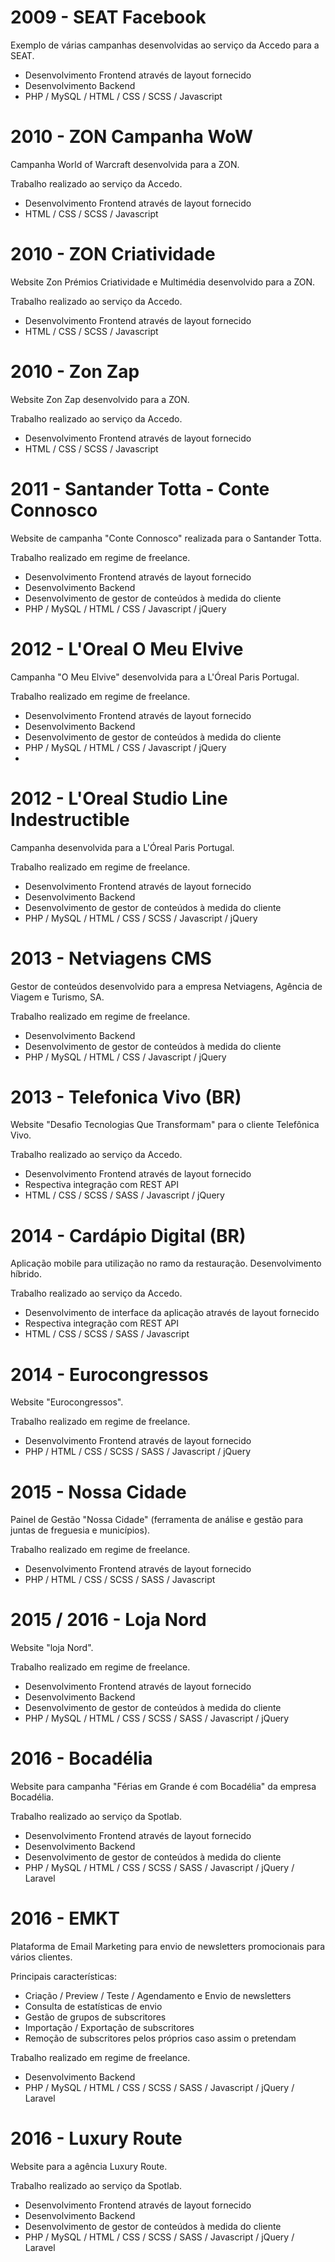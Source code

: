 # 2009 - SEAT Facebook

Exemplo de várias campanhas desenvolvidas ao serviço da Accedo para a SEAT.

  - Desenvolvimento Frontend através de layout fornecido
  - Desenvolvimento Backend
  - PHP / MySQL / HTML / CSS / SCSS / Javascript


# 2010 - ZON Campanha WoW

Campanha World of Warcraft desenvolvida para a ZON.

Trabalho realizado ao serviço da Accedo.

  - Desenvolvimento Frontend através de layout fornecido
  - HTML / CSS / SCSS / Javascript


# 2010 - ZON Criatividade

Website Zon Prémios Criatividade e Multimédia desenvolvido para a ZON.

Trabalho realizado ao serviço da Accedo.

  - Desenvolvimento Frontend através de layout fornecido
  - HTML / CSS / SCSS / Javascript

# 2010 - Zon Zap

Website Zon Zap desenvolvido para a ZON.

Trabalho realizado ao serviço da Accedo.

  - Desenvolvimento Frontend através de layout fornecido
  - HTML / CSS / SCSS / Javascript

# 2011 - Santander Totta - Conte Connosco

Website de campanha "Conte Connosco" realizada para o Santander Totta.

Trabalho realizado em regime de freelance.

  - Desenvolvimento Frontend através de layout fornecido
  - Desenvolvimento Backend
  - Desenvolvimento de gestor de conteúdos à medida do cliente
  - PHP / MySQL / HTML / CSS / Javascript / jQuery

# 2012 - L'Oreal O Meu Elvive

Campanha "O Meu Elvive" desenvolvida para a L'Óreal Paris Portugal.

Trabalho realizado em regime de freelance.

  - Desenvolvimento Frontend através de layout fornecido
  - Desenvolvimento Backend
  - Desenvolvimento de gestor de conteúdos à medida do cliente
  - PHP / MySQL / HTML / CSS / Javascript / jQuery
  - 
# 2012 - L'Oreal Studio Line Indestructible

Campanha desenvolvida para a L'Óreal Paris Portugal.

Trabalho realizado em regime de freelance.

  - Desenvolvimento Frontend através de layout fornecido
  - Desenvolvimento Backend
  - Desenvolvimento de gestor de conteúdos à medida do cliente
  - PHP / MySQL / HTML / CSS / SCSS / Javascript / jQuery

# 2013 - Netviagens CMS

Gestor de conteúdos desenvolvido para a empresa Netviagens, Agência de Viagem e Turismo, SA.

Trabalho realizado em regime de freelance.

  - Desenvolvimento Backend
  - Desenvolvimento de gestor de conteúdos à medida do cliente
  - PHP / MySQL / HTML / CSS / Javascript / jQuery

# 2013 - Telefonica Vivo (BR)

Website "Desafio Tecnologias Que Transformam" para o cliente Telefônica Vivo. 

Trabalho realizado ao serviço da Accedo.

  - Desenvolvimento Frontend através de layout fornecido
  - Respectiva integração com REST API
  - HTML / CSS / SCSS / SASS / Javascript / jQuery

# 2014 - Cardápio Digital (BR)

Aplicação mobile para utilização no ramo da restauração. Desenvolvimento híbrido.

Trabalho realizado ao serviço da Accedo.

  - Desenvolvimento de interface da aplicação através de layout fornecido 
  - Respectiva integração com REST API
  - HTML / CSS / SCSS / SASS / Javascript

# 2014 - Eurocongressos

Website "Eurocongressos".

Trabalho realizado em regime de freelance.

  - Desenvolvimento Frontend através de layout fornecido
  - PHP / HTML / CSS / SCSS / SASS / Javascript / jQuery

# 2015 - Nossa Cidade

Painel de Gestão "Nossa Cidade" (ferramenta de análise e gestão para juntas de freguesia e municípios).

Trabalho realizado em regime de freelance.

  - Desenvolvimento Frontend através de layout fornecido
  - PHP / HTML / CSS / SCSS / SASS / Javascript

# 2015 / 2016 - Loja Nord

Website "loja Nord".

Trabalho realizado em regime de freelance.

  - Desenvolvimento Frontend através de layout fornecido
  - Desenvolvimento Backend
  - Desenvolvimento de gestor de conteúdos à medida do cliente
  - PHP / MySQL / HTML / CSS / SCSS / SASS / Javascript / jQuery

# 2016 - Bocadélia

Website para campanha "Férias em Grande é com Bocadélia" da empresa Bocadélia.

Trabalho realizado ao serviço da Spotlab.

  - Desenvolvimento Frontend através de layout fornecido
  - Desenvolvimento Backend
  - Desenvolvimento de gestor de conteúdos à medida do cliente
  - PHP /  MySQL / HTML / CSS / SCSS / SASS / Javascript / jQuery / Laravel


# 2016 - EMKT

Plataforma de Email Marketing para envio de newsletters promocionais para vários clientes.

Principais características:

  - Criação / Preview / Teste / Agendamento e Envio de newsletters
  - Consulta de estatísticas de envio
  - Gestão de grupos de subscritores
  - Importação / Exportação de subscritores
  - Remoção de subscritores pelos próprios caso assim o pretendam

Trabalho realizado em regime de freelance.

  - Desenvolvimento Backend
  - PHP /  MySQL / HTML / CSS / SCSS / SASS / Javascript / jQuery / Laravel


# 2016 - Luxury Route

Website para a agência Luxury Route.

Trabalho realizado ao serviço da Spotlab.

  - Desenvolvimento Frontend através de layout fornecido
  - Desenvolvimento Backend
  - Desenvolvimento de gestor de conteúdos à medida do cliente
  - PHP /  MySQL / HTML / CSS / SCSS / SASS / Javascript / jQuery / Laravel